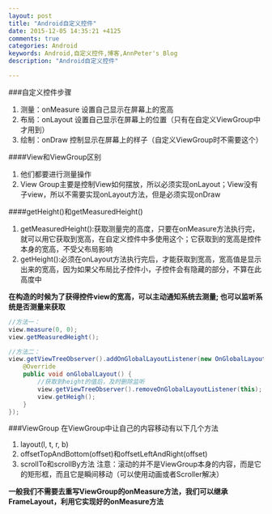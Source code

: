 ```yaml
---
layout: post
title: "Android自定义控件"
date: 2015-12-05 14:35:21 +4125
comments: true
categories: Android
keywords: Android,自定义控件,博客,AnnPeter's Blog
description: "Android自定义控件"

---
```


###自定义控件步骤
1. 测量：onMeasure 设置自己显示在屏幕上的宽高
2. 布局：onLayout  设置自己显示在屏幕上的位置（只有在自定义ViewGroup中才用到）
3. 绘制：onDraw    控制显示在屏幕上的样子（自定义ViewGroup时不需要这个）

<!-- more -->

####View和ViewGroup区别
1. 他们都要进行测量操作
2. View Group主要是控制View如何摆放，所以必须实现onLayout；View没有子view，所以不需要实现onLayout方法，但是必须实现onDraw

####getHeight()和getMeasuredHeight()
1. getMeasuredHeight():获取测量完的高度，只要在onMeasure方法执行完，就可以用它获取到宽高，在自定义控件中多使用这个；它获取到的宽高是控件本身的宽高，不受父布局影响
2. getHeight():必须在onLayout方法执行完后，才能获取到宽高，宽高值是显示出来的宽高，因为如果父布局比子控件小，子控件会有隐藏的部分，不算在此高度中


**在构造的时候为了获得控件view的宽高，可以主动通知系统去测量; 也可以监听系统是否测量来获取**

```java
//方法一：
view.measure(0, 0);
view.getMeasuredHeight();

//方法二：
view.getViewTreeObserver().addOnGlobalLayoutListener(new OnGlobalLayoutListener() {
	@Override
	public void onGlobalLayout() {
		//获取到height的值后，及时删除监听
		view.getViewTreeObserver().removeOnGlobalLayoutListener(this);
		view.getHeigh();
	}
});
```

###ViewGroup
在ViewGroup中让自己的内容移动有以下几个方法

1. layout(l, t, r, b)
2. offsetTopAndBottom(offset)和offsetLeftAndRight(offset)
3. scrollTo和scrollBy方法 注意：滚动的并不是ViewGroup本身的内容，而是它的矩形框，而且它是瞬间移动（可以使用动画或者Scroller解决）

**一般我们不需要去重写ViewGroup的onMeasure方法，我们可以继承FrameLayout，利用它实现好的onMeasure方法**